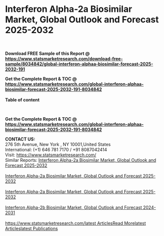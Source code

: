 <h1>Interferon Alpha-2a Biosimilar Market, Global Outlook and Forecast 2025-2032</h1><br/><p><strong>Download FREE Sample of this Report @ <a href="https://www.statsmarketresearch.com/download-free-sample/8034842/global-interferon-alphaa-biosimilar-forecast-2025-2032-191">https://www.statsmarketresearch.com/download-free-sample/8034842/global-interferon-alphaa-biosimilar-forecast-2025-2032-191</a></strong></p><div><b>Get the Complete Report & TOC @ <a href="https://www.statsmarketresearch.com/global-interferon-alphaa-biosimilar-forecast-2025-2032-191-8034842">https://www.statsmarketresearch.com/global-interferon-alphaa-biosimilar-forecast-2025-2032-191-8034842</a></b></div><br><b>Table of content</b><p><br><div><b>Get the Complete Report & TOC @ <a href="https://www.statsmarketresearch.com/global-interferon-alphaa-biosimilar-forecast-2025-2032-191-8034842">https://www.statsmarketresearch.com/global-interferon-alphaa-biosimilar-forecast-2025-2032-191-8034842</a></b></div></p> <b>CONTACT US:</b><br>276 5th Avenue, New York , NY 10001,United States<br>International: (+1) 646 781 7170 / +91 8087042414<br>Visit: <a href="https://www.statsmarketresearch.com/">https://www.statsmarketresearch.com/</a><br>Similar Reports: <a href="https://www.statsmarketresearch.com/global-interferon-alphaa-biosimilar-forecast-2025-2032-191-8034842">Interferon Alpha-2a Biosimilar Market, Global Outlook and Forecast 2025-2032</a><br/><br/><a href="https://www.statsmarketresearch.com/global-interferon-alphaa-biosimilar-forecast-2025-2032-191-8034842">Interferon Alpha-2a Biosimilar Market, Global Outlook and Forecast 2025-2032</a><br/><br/><a href="https://www.statsmarketresearch.com/global-interferon-alphaa-biosimilar-forecast-2025-2032-191-8034842">Interferon Alpha-2a Biosimilar Market, Global Outlook and Forecast 2025-2032</a><br/><br/><a href="https://www.statsmarketresearch.com/global-interferon-alphaa-biosimilar-forecast-2025-2032-191-8034842">Interferon Alpha-2b Biosimilar Market, Global Outlook and Forecast 2024-2031</a><br/><br/><a href="https://gyeongbokgung.com">https://www.statsmarketresearch.com/</a><a href="https://hallyeomaritime.com">latest Articles</a><a href="https://jingwansa.com">Read More</a><a href=https://nguoiviet.jp/">latest Articles</a><a href="https://www.intelmarketresearch.com/">latest Publications</a>